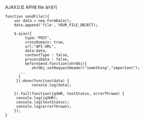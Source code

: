 AJAX으로 API에 file 보내기

	function sendFile(){
		var data = new FormData();
		data.append('file', YOUR_FILE_OBJECT);

		$.ajax({
			 type:'POST',
			 crossDomain: true,
			 url:"API-URL",
			 data:data,
			 contentType : false,
			 processData : false,
			 beforeSend:function(xhrObj){
				xhrObj.setRequestHeader("something","important");
	      ...
	      }
		 }).done(function(data) {
				console.log(data);

	    }).fail(function(jqXHR, textStatus, errorThrown) {
		 console.log(jqXHR);
		 console.log(textStatus);
		 console.log(errorThrown);
	    });
	}
